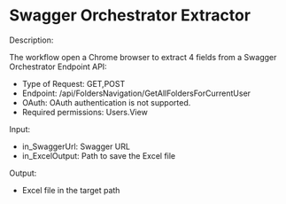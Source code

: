 # Swagger Orchestrator Extractor

Description: 

The workflow open a Chrome browser to extract 4 fields from a Swagger Orchestrator Endpoint API:
* Type of Request: GET,POST
* Endpoint: /api/FoldersNavigation/GetAllFoldersForCurrentUser
* OAuth: OAuth authentication is not supported.
* Required permissions: Users.View

Input:
* in_SwaggerUrl: Swagger URL
* in_ExcelOutput: Path to save the Excel file

Output: 
* Excel file in the target path
